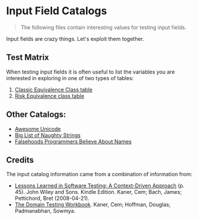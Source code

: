 # Input Field Catalogs

> The following files contain interesting values for testing input fields.

Input fields are crazy things. Let's exploit them together.

## Test Matrix

When testing input fields it is often useful to list the variables you are interested in exploring in one of two types of tables:

1. [Classic Equivalence Class table](https://www.dropbox.com/s/eeboxpg00qnocof/Classical%20Boundary%3AEquivalence%20Table%20Template.xltx?dl=0)
2. [Risk Equivalence class table](https://www.dropbox.com/s/mbyvz8yot4jf37b/Risk%20%3A%20Equivalence%20Table%20Template.xltx?dl=0)

## Other Catalogs:

* [Awesome Unicode](https://github.com/jagracey/Awesome-Unicode)
* [Big List of Naughty Strings](https://github.com/minimaxir/big-list-of-naughty-strings)
* [Falsehoods Programmers Believe About Names](http://www.kalzumeus.com/2010/06/17/falsehoods-programmers-believe-about-names/)

## Credits

The input catalog information came from a combination of information from:
* [Lessons Learned in Software Testing: A Context-Driven Approach](http://www.amazon.com/Lessons-Learned-Software-Testing-Context-Driven-ebook/dp/B000S1LVBS/) (p. 45). John Wiley and Sons. Kindle Edition. Kaner, Cem; Bach, James; Pettichord, Bret (2008-04-21).
* [The Domain Testing Workbook](https://www.amazon.com/dp/B00GU2QEV6/ref=dp-kindle-redirect?_encoding=UTF8&btkr=1). Kaner, Cem; Hoffman, Douglas; Padmanabhan, Sowmya.
